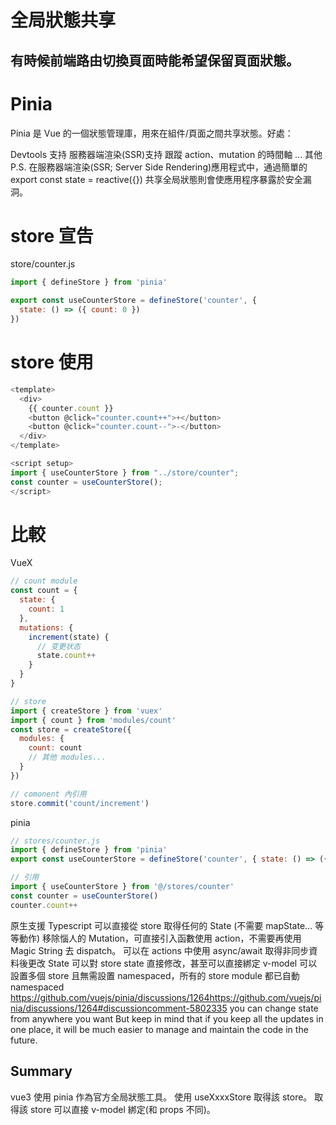 # 全局狀態共享

## 有時候前端路由切換頁面時能希望保留頁面狀態。

# Pinia

Pinia 是 Vue 的一個狀態管理庫，用來在組件/頁面之間共享狀態。好處：

Devtools 支持
服務器端渲染(SSR)支持
跟蹤 action、mutation 的時間軸
... 其他
P.S. 在服務器端渲染(SSR; Server Side Rendering)應用程式中，通過簡單的 export const state = reactive({}) 共享全局狀態則會使應用程序暴露於安全漏洞。

# store 宣告

store/counter.js

```javascript
import { defineStore } from 'pinia'

export const useCounterStore = defineStore('counter', {
  state: () => ({ count: 0 })
})
```

# store 使用

```javascript
<template>
  <div>
    {{ counter.count }}
    <button @click="counter.count++">+</button>
    <button @click="counter.count--">-</button>
  </div>
</template>

<script setup>
import { useCounterStore } from "../store/counter";
const counter = useCounterStore();
</script>
```

# 比較

VueX

```javascript
// count module
const count = {
  state: {
    count: 1
  },
  mutations: {
    increment(state) {
      // 变更状态
      state.count++
    }
  }
}

// store
import { createStore } from 'vuex'
import { count } from 'modules/count'
const store = createStore({
  modules: {
    count: count
    // 其他 modules...
  }
})

// comonent 內引用
store.commit('count/increment')
```

pinia

```javascript
// stores/counter.js
import { defineStore } from 'pinia'
export const useCounterStore = defineStore('counter', { state: () => ({ count: 0 }) })

// 引用
import { useCounterStore } from '@/stores/counter'
const counter = useCounterStore()
counter.count++
```

原生支援 Typescript
可以直接從 store 取得任何的 State (不需要 mapState... 等等動作)
移除惱人的 Mutation，可直接引入函數使用 action，不需要再使用 Magic String 去 dispatch。
可以在 actions 中使用 async/await 取得非同步資料後更改 State
可以對 store state 直接修改，甚至可以直接綁定 v-model
可以設置多個 store 且無需設置 namespaced，所有的 store module 都已自動 namespaced
https://github.com/vuejs/pinia/discussions/1264https://github.com/vuejs/pinia/discussions/1264#discussioncomment-5802335 you can change state from anywhere you want But keep in mind that if you keep all the updates in one place, it will be much easier to manage and maintain the code in the future.

## Summary

vue3 使用 pinia 作為官方全局狀態工具。
使用 useXxxxStore 取得該 store。
取得該 store 可以直接 v-model 綁定(和 props 不同)。
